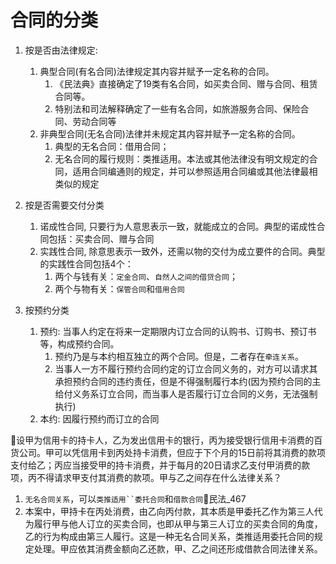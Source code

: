 
# 合同的分类

1. 按是否由法律规定:
    1. 典型合同(有名合同)法律规定其内容并赋予一定名称的合同。
        1. 《民法典》直接确定了19类有名合同，如买卖合同、赠与合同、租赁合同等。
        2. 特别法和司法解释确定了一些有名合同，如旅游服务合同、保险合同、劳动合同等
    2. 非典型合同(无名合同)法律并未规定其内容并赋予一定名称的合同。
        1. 典型的无名合同：借用合同；
        2. 无名合同的履行规则：类推适用。本法或其他法律没有明文规定的合同，适用合同编通则的规定，并可以参照适用合同编或其他法律最相类似的规定

2. 按是否需要交付分类
    1. 诺成性合同, 只要行为人意思表示一致，就能成立的合同。典型的诺成性合同包括：买卖合同、赠与合同
    2. 实践性合同, 除意思表示一致外，还需以物的交付为成立要件的合同。典型的实践性合同包括4个：
        1. 两个与钱有关：`定金合同`、`自然人之间的借贷合同`；
        2. 两个与物有关：`保管合同`和`借用合同`

3. 按预约分类
    1. 预约: 当事人约定在将来一定期限内订立合同的认购书、订购书、预订书等，构成预约合同。
        1. 预约乃是与本约相互独立的两个合同。但是，二者存在`牵连关系`。
        2. 当事人一方不履行预约合同约定的订立合同义务的，对方可以请求其承担预约合同的违约责任，但是不得强制履行本约(因为预约合同的主给付义务系订立合同，而当事人是否履行订立合同的义务，无法强制执行)
    2. 本约: 因履行预约而订立的合同


🍐设甲为信用卡的持卡人，乙为发出信用卡的银行，丙为接受银行信用卡消费的百货公司。甲可以凭信用卡到丙处持卡消费，但应于下个月的15日前将其消费的款项支付给乙；丙应当接受甲的持卡消费，并于每月的20日请求乙支付甲消费的款项，丙不得请求甲支付其消费的款项。甲与乙之间存在什么法律关系？

1. `无名合同关系`，可以`类推适用``委托合同`和`借款合同`🚪民法_467
2. 本案中，甲持卡在丙处消费，由乙向丙付款，其本质是甲委托乙作为第三人代为履行甲与他人订立的买卖合同，也即从甲与第三人订立的买卖合同的角度，乙的行为构成由第三人履行。这是一种无名合同关系，类推适用委托合同的规定处理。甲应依其消费金额向乙还款，甲、乙之间还形成借款合同法律关系。
